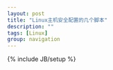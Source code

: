 ```yaml
---
layout: post
title: "Linux主机安全配置的几个脚本"
description: ""
tags: [Linux]
group: navigation
---
```

{% include JB/setup %}  

